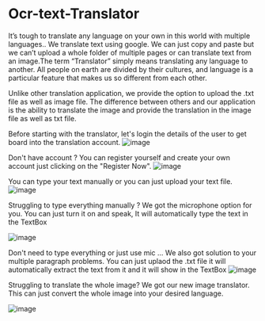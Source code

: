 # Ocr-text-Translator

It’s tough to translate any language on your own in this world with multiple languages.. 
We translate text using google. We can  just copy and paste but we can’t upload a whole folder of multiple pages 
or can translate text from an image.The term “Translator” simply means translating any language to another.
All people on earth are divided by their cultures, and language is a particular feature that makes us so different from each other. 

Unlike other translation application, we provide the option to upload the .txt file as well as image file.
The difference between others and our application is the ability to translate the image and provide the translation in the image file as well as txt file.



Before starting with the translator, let's login the details of the user to get board into the translation account.
![image](https://user-images.githubusercontent.com/85027477/176686489-a0df4a7e-f75e-4978-ace8-4661e92afed6.png)


Don't have account ? You can register yourself and create your own account just clicking on the "Register Now".
![image](https://user-images.githubusercontent.com/85027477/176686581-1385593f-499c-48b7-93e6-037ffe496107.png)



You can type your text manually or you can just upload your text file.
![image](https://user-images.githubusercontent.com/85027477/180706823-445aa3ee-df5a-46db-ab66-e8c126dae889.png)




Struggling to type everything manually ? We got the microphone option for you. 
You can just turn it on and speak, It will automatically type the text in the TextBox

![image](https://user-images.githubusercontent.com/85027477/176686677-593e3a26-55ce-4a55-9e3e-71bb08f9e724.png)


Don't need to type everything or just use mic ... We also got solution to your multiple paragraph problems. 
You can just uplaod the .txt file it will automatically extract the text from it and it will show in the TextBox
![image](https://user-images.githubusercontent.com/85027477/176687294-765082cf-4652-4cb9-b3f2-86b670e55416.png)



Struggling to translate the whole image? We got our new image translator. This can just convert the whole image into your desired language.

![image](https://user-images.githubusercontent.com/85027477/176686787-fba5ff92-1160-4e8b-a1ac-e14bd27152e8.png)


